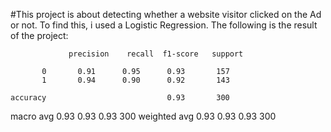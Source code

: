 #This project is about detecting whether a website visitor clicked on the Ad or not. To find this, i used a Logistic Regression.
The following is the result of the project:

                 precision    recall  f1-score   support

           0       0.91      0.95      0.93       157
           1       0.94      0.90      0.92       143

    accuracy                           0.93       300
   macro avg       0.93      0.93      0.93       300
weighted avg       0.93      0.93      0.93       300
